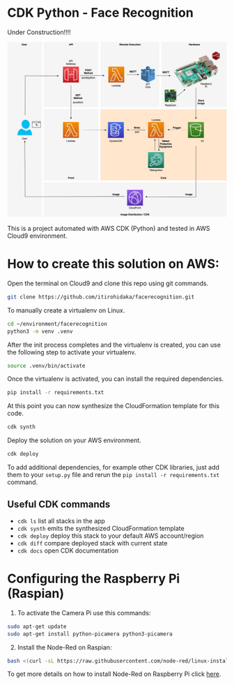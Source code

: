 
# CDK Python - Face Recognition

Under Construction!!!!

![alt text](img/facerecognition.jpg)

This is a project automated with AWS CDK (Python) and tested in AWS Cloud9 environment.

# How to create this solution on AWS:

Open the terminal on Cloud9 and clone this repo using git commands.
``` bash
git clone https://github.com/itirohidaka/facerecognition.git
```

To manually create a virtualenv on Linux. 
``` bash
cd ~/environment/facerecognition
python3 -m venv .venv
```

After the init process completes and the virtualenv is created, you can use the following
step to activate your virtualenv.
``` bash
source .venv/bin/activate
```

Once the virtualenv is activated, you can install the required dependencies.
``` bash
pip install -r requirements.txt
```

At this point you can now synthesize the CloudFormation template for this code.
``` bash
cdk synth
```
Deploy the solution on your AWS environment.
``` bash
cdk deploy
```
To add additional dependencies, for example other CDK libraries, just add
them to your `setup.py` file and rerun the `pip install -r requirements.txt`
command.

## Useful CDK commands

 * `cdk ls`          list all stacks in the app
 * `cdk synth`       emits the synthesized CloudFormation template
 * `cdk deploy`      deploy this stack to your default AWS account/region
 * `cdk diff`        compare deployed stack with current state
 * `cdk docs`        open CDK documentation

# Configuring the Raspberry Pi (Raspian)

1. To activate the Camera Pi use this commands:
``` bash
sudo apt-get update
sudo apt-get install python-picamera python3-picamera
```

2. Install the Node-Red on Raspian:
``` bash
bash <(curl -sL https://raw.githubusercontent.com/node-red/linux-installers/master/deb/update-nodejs-and-nodered)
```
To get more details on how to install Node-Red on Raspberry Pi click [here](https://nodered.org/docs/getting-started/raspberrypi).
